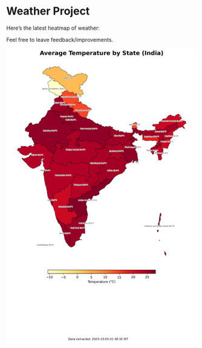 # Weather Project

Here’s the latest heatmap of weather:

Feel free to leave feedback/improvements.

![India Heatmap](docs/assets/india_heatmap.png?v=E17CE2)
